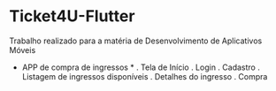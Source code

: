 # Ticket4U-Flutter
Trabalho realizado para a matéria de Desenvolvimento de Aplicativos Móveis
* APP de compra de ingressos *
 . Tela de Início
 . Login
 . Cadastro
 . Listagem de ingressos disponíveis
 . Detalhes do ingresso
 . Compra
